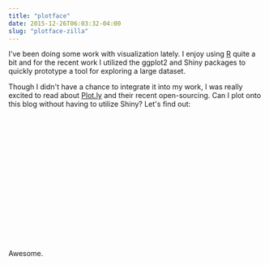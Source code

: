 ```yaml
---
title: "plotface"
date: 2015-12-26T06:03:32-04:00
slug: "plotface-zilla"
---
```


I've been doing some work with visualization lately. I enjoy using
[R](https://www.r-project.org/) quite a bit and for the recent work I
utilized the ggplot2 and Shiny packages to quickly prototype a tool
for exploring a large dataset.

Though I didn't have a chance to integrate it into my work, I was
really excited to read about [Plot.ly](https://plot.ly) and their
recent open-sourcing. Can I plot onto this blog without having to
utilize Shiny? Let's find out:

<script src="https://cdn.plot.ly/plotly-latest.min.js"></script>
<div id="tester" style="width:600px;height:250px;"></div>

<script>
TESTER = document.getElementById('tester');
Plotly.newPlot( TESTER, 
[{
x: [1, 2, 3, 4, 5],
y: [2, 4, 8, 16, 32] 
}], 
{ margin: { t: 0 } },
{ showLink: false,
  sendData: false,
  displaylogo: false,
  displayModeBar: false
} );
</script>

Awesome.
